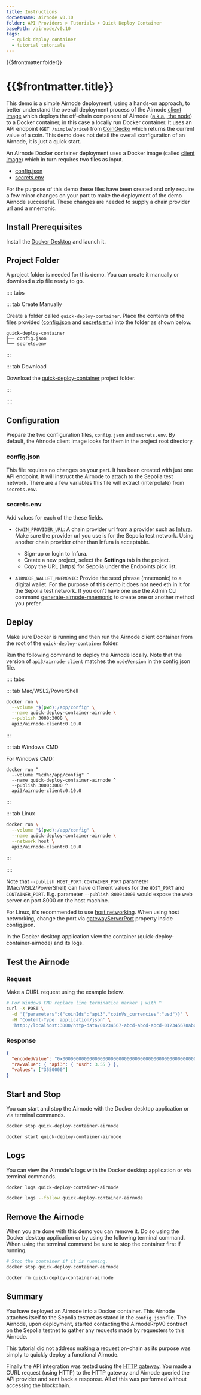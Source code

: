 ```yaml
---
title: Instructions
docSetName: Airnode v0.10
folder: API Providers > Tutorials > Quick Deploy Container
basePath: /airnode/v0.10
tags:
  - quick deploy container
  - tutorial tutorials
---
```


<TitleSpan>{{$frontmatter.folder}}</TitleSpan>

# {{$frontmatter.title}}

<VersionWarning/>

<TocHeader />
<TOC class="table-of-contents" :include-level="[2,3]" />

This demo is a simple Airnode deployment, using a hands-on approach, to better
understand the overall deployment process of the Airnode
[client image](../../../grp-providers/docker/client-image.md) which deploys the
off-chain component of Airnode ([a.k.a., the node](../../../)) to a Docker
container, in this case a locally run Docker container. It uses an API endpoint
(`GET /simple/price`) from
[CoinGecko](https://www.coingecko.com/en/api/documentation) which returns the
current value of a coin. This demo does not detail the overall configuration of
an Airnode, it is just a quick start.

An Airnode Docker container deployment uses a Docker image (called
[client image](../../../grp-providers/docker/client-image.md)) which in turn
requires two files as input.

- [config.json](./config-json.md)
- [secrets.env](./secrets-env.md)

For the purpose of this demo these files have been created and only require a
few minor changes on your part to make the deployment of the demo Airnode
successful. These changes are needed to supply a chain provider url and a
mnemonic.

## Install Prerequisites

Install the [Docker Desktop](https://docs.docker.com/get-docker/) and launch it.

## Project Folder

A project folder is needed for this demo. You can create it manually or download
a zip file ready to go.

:::: tabs

::: tab Create Manually

Create a folder called `quick-deploy-container`. Place the contents of the files
provided ([config.json](./config-json.md) and [secrets.env](./secrets-env.md))
into the folder as shown below.

```
quick-deploy-container
├── config.json
└── secrets.env
```

:::

::: tab Download

Download the <a href="/zip-files/quick-deploy-container-v0.10.zip" download>
quick-deploy-container</a> project folder.

:::

::::

## Configuration

Prepare the two configuration files, `config.json` and `secrets.env`. By
default, the Airnode client image looks for them in the project root directory.

### config.json

This file requires no changes on your part. It has been created with just one
API endpoint. It will instruct the Airnode to attach to the Sepolia test
network. There are a few variables this file will extract (interpolate) from
`secrets.env`.

### secrets.env

Add values for each of the these fields.

- `CHAIN_PROVIDER_URL`: A chain provider url from a provider such as
  [Infura](https://infura.io/). Make sure the provider url you use is for the
  Sepolia test network. Using another chain provider other than Infura is
  acceptable.

  - Sign-up or login to Infura.
  - Create a new project, select the **Settings** tab in the project.
  - Copy the URL (https) for Sepolia under the Endpoints pick list.

- `AIRNODE_WALLET_MNEMONIC`: Provide the seed phrase (mnemonic) to a digital
  wallet. For the purpose of this demo it does not need eth in it for the
  Sepolia test network. If you don't have one use the Admin CLI command
  [generate-airnode-mnemonic](../../../reference/packages/admin-cli.md#generate-airnode-mnemonic)
  to create one or another method you prefer.

## Deploy

Make sure Docker is running and then run the Airnode client container from the
root of the `quick-deploy-container` folder.

Run the following command to deploy the Airnode locally. Note that the version
of `api3/airnode-client` matches the `nodeVersion` in the config.json file.

:::: tabs

::: tab Mac/WSL2/PowerShell

```sh
docker run \
  --volume "$(pwd):/app/config" \
  --name quick-deploy-container-airnode \
  --publish 3000:3000 \
  api3/airnode-client:0.10.0
```

:::

::: tab Windows CMD

For Windows CMD:

```batch
docker run ^
  --volume "%cd%:/app/config" ^
  --name quick-deploy-container-airnode ^
  --publish 3000:3000 ^
  api3/airnode-client:0.10.0
```

:::

::: tab Linux

```sh
docker run \
  --volume "$(pwd):/app/config" \
  --name quick-deploy-container-airnode \
  --network host \
  api3/airnode-client:0.10.0
```

:::

::::

Note that `--publish HOST_PORT:CONTAINER_PORT` parameter (Mac/WSL2/PowerShell)
can have different values for the `HOST_PORT` and `CONTAINER_PORT`. E.g.
parameter `--publish 8000:3000` would expose the web server on port 8000 on the
host machine.

For Linux, it's recommended to use
[host networking](https://docs.docker.com/network/host/). When using host
networking, change the port via
[gatewayServerPort](../../../reference/deployment-files/config-json.md#cloudprovider-gatewayserverport)
property inside config.json.

In the Docker desktop application view the container
(quick-deploy-container-airnode) and its logs.

## Test the Airnode

### Request

Make a CURL request using the example below.

```sh
# For Windows CMD replace line termination marker \ with ^
curl -X POST \
  -d '{"parameters":{"coinIds":"api3","coinVs_currencies":"usd"}}' \
  -H 'Content-Type: application/json' \
  'http://localhost:3000/http-data/01234567-abcd-abcd-abcd-012345678abc/0x6db9e3e3d073ad12b66d28dd85bcf49f58577270b1cc2d48a43c7025f5c27af6'
```

### Response

```json
{
  "encodedValue": "0x0000000000000000000000000000000000000000000000000000000000362b30",
  "rawValue": { "api3": { "usd": 3.55 } },
  "values": ["3550000"]
}
```

<airnode-tutorials-TutorialResponse/>

## Start and Stop

You can start and stop the Airnode with the Docker desktop application or via
terminal commands.

```sh
docker stop quick-deploy-container-airnode

docker start quick-deploy-container-airnode
```

## Logs

You can view the Airnode's logs with the Docker desktop application or via
terminal commands.

```sh
docker logs quick-deploy-container-airnode

docker logs --follow quick-deploy-container-airnode
```

## Remove the Airnode

When you are done with this demo you can remove it. Do so using the Docker
desktop application or by using the following terminal command. When using the
terminal command be sure to stop the container first if running.

```sh
# Stop the container if it is running.
docker stop quick-deploy-container-airnode

docker rm quick-deploy-container-airnode
```

## Summary

You have deployed an Airnode into a Docker container. This Airnode attaches
itself to the Sepolia testnet as stated in the `config.json` file. The Airnode,
upon deployment, started contacting the AirnodeRrpV0 contract on the Sepolia
testnet to gather any requests made by requesters to this Airnode.

This tutorial did not address making a request on-chain as its purpose was
simply to quickly deploy a functional Airnode.

Finally the API integration was tested using the
[HTTP gateway](../../guides/build-an-airnode/http-gateways.md#http-gateway). You
made a CURL request (using HTTP) to the HTTP gateway and Airnode queried the API
provider and sent back a response. All of this was performed without accessing
the blockchain.
